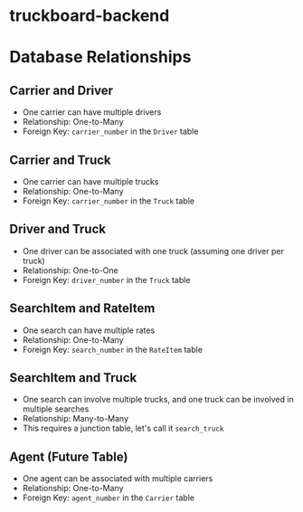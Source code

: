 # truckboard-backend

# Database Relationships

## Carrier and Driver
- One carrier can have multiple drivers
- Relationship: One-to-Many
- Foreign Key: `carrier_number` in the `Driver` table

## Carrier and Truck
- One carrier can have multiple trucks
- Relationship: One-to-Many
- Foreign Key: `carrier_number` in the `Truck` table

## Driver and Truck
- One driver can be associated with one truck (assuming one driver per truck)
- Relationship: One-to-One
- Foreign Key: `driver_number` in the `Truck` table

## SearchItem and RateItem
- One search can have multiple rates
- Relationship: One-to-Many
- Foreign Key: `search_number` in the `RateItem` table

## SearchItem and Truck
- One search can involve multiple trucks, and one truck can be involved in multiple searches
- Relationship: Many-to-Many
- This requires a junction table, let's call it `search_truck`

## Agent (Future Table)
- One agent can be associated with multiple carriers
- Relationship: One-to-Many
- Foreign Key: `agent_number` in the `Carrier` table